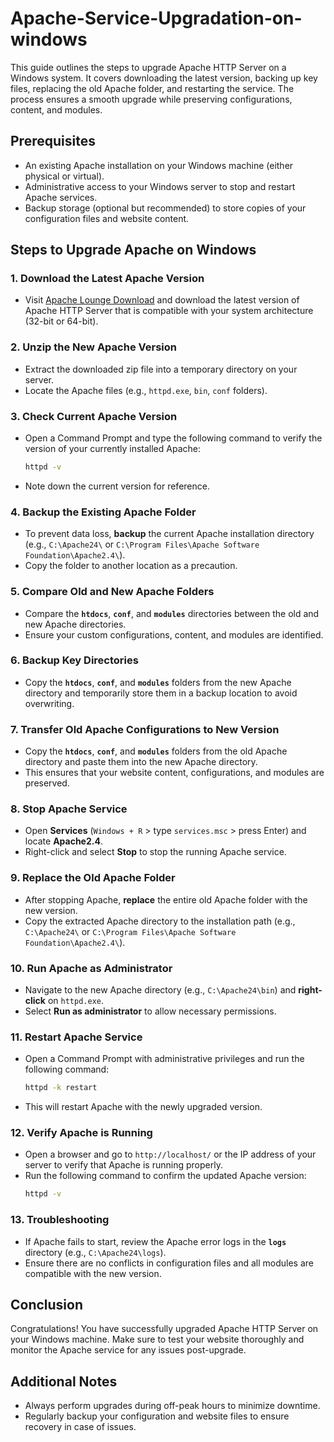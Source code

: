 # Apache-Service-Upgradation-on-windows
This guide outlines the steps to upgrade Apache HTTP Server on a Windows system. It covers downloading the latest version, backing up key files, replacing the old Apache folder, and restarting the service. The process ensures a smooth upgrade while preserving configurations, content, and modules.

## Prerequisites
- An existing Apache installation on your Windows machine (either physical or virtual).
- Administrative access to your Windows server to stop and restart Apache services.
- Backup storage (optional but recommended) to store copies of your configuration files and website content.

## Steps to Upgrade Apache on Windows

### 1. **Download the Latest Apache Version**
   - Visit [Apache Lounge Download](https://www.apachelounge.com/download/#google_vignette) and download the latest version of Apache HTTP Server that is compatible with your system architecture (32-bit or 64-bit).

### 2. **Unzip the New Apache Version**
   - Extract the downloaded zip file into a temporary directory on your server.
   - Locate the Apache files (e.g., `httpd.exe`, `bin`, `conf` folders).

### 3. **Check Current Apache Version**
   - Open a Command Prompt and type the following command to verify the version of your currently installed Apache:
     ```bash
     httpd -v
     ```
   - Note down the current version for reference.

### 4. **Backup the Existing Apache Folder**
   - To prevent data loss, **backup** the current Apache installation directory (e.g., `C:\Apache24\` or `C:\Program Files\Apache Software Foundation\Apache2.4\`).
   - Copy the folder to another location as a precaution.

### 5. **Compare Old and New Apache Folders**
   - Compare the **`htdocs`**, **`conf`**, and **`modules`** directories between the old and new Apache directories.
   - Ensure your custom configurations, content, and modules are identified.

### 6. **Backup Key Directories**
   - Copy the **`htdocs`**, **`conf`**, and **`modules`** folders from the new Apache directory and temporarily store them in a backup location to avoid overwriting.

### 7. **Transfer Old Apache Configurations to New Version**
   - Copy the **`htdocs`**, **`conf`**, and **`modules`** folders from the old Apache directory and paste them into the new Apache directory.
   - This ensures that your website content, configurations, and modules are preserved.

### 8. **Stop Apache Service**
   - Open **Services** (`Windows + R` > type `services.msc` > press Enter) and locate **Apache2.4**.
   - Right-click and select **Stop** to stop the running Apache service.

### 9. **Replace the Old Apache Folder**
   - After stopping Apache, **replace** the entire old Apache folder with the new version.
   - Copy the extracted Apache directory to the installation path (e.g., `C:\Apache24\` or `C:\Program Files\Apache Software Foundation\Apache2.4\`).

### 10. **Run Apache as Administrator**
   - Navigate to the new Apache directory (e.g., `C:\Apache24\bin`) and **right-click** on `httpd.exe`.
   - Select **Run as administrator** to allow necessary permissions.

### 11. **Restart Apache Service**
   - Open a Command Prompt with administrative privileges and run the following command:
     ```bash
     httpd -k restart
     ```
   - This will restart Apache with the newly upgraded version.

### 12. **Verify Apache is Running**
   - Open a browser and go to `http://localhost/` or the IP address of your server to verify that Apache is running properly.
   - Run the following command to confirm the updated Apache version:
     ```bash
     httpd -v
     ```

### 13. **Troubleshooting**
   - If Apache fails to start, review the Apache error logs in the **`logs`** directory (e.g., `C:\Apache24\logs`).
   - Ensure there are no conflicts in configuration files and all modules are compatible with the new version.

## Conclusion
Congratulations! You have successfully upgraded Apache HTTP Server on your Windows machine. Make sure to test your website thoroughly and monitor the Apache service for any issues post-upgrade.

## Additional Notes
- Always perform upgrades during off-peak hours to minimize downtime.
- Regularly backup your configuration and website files to ensure recovery in case of issues.
